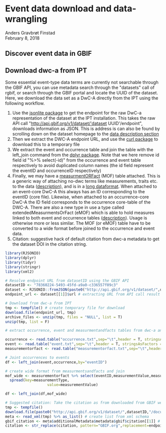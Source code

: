 # Event data download and data-wrangling
Anders Gravbrøt Finstad  
February 8, 2018  



## Discover event data in GBIF

## Download dwc-a from IPT

Some essential event-type data terms are currently not searchable through the GBIF API, you can use metadata search through the "datasets" call of rgbif, or search through the GBIF portal and locate the UUID of the dataset. Here, we download the data set as a DwC-A directly from the IPT using the following workflow. 

1. Use the [jsonlite package](https://cran.r-project.org/web/packages/jsonlite/vignettes/json-apis.html) to get the endpoint for the raw DwC-a representation of the dataset at the IPT installation. This takes the raw API call "http://api.gbif.org/v1/dataset/'dataset UUID'/endpoint", downloads information as JSON. This is address is can also be found by scrolling down on the dataset homepage to the [data description section](https://www.gbif.org/dataset/78360224-5493-45fd-a9a0-c336557f09c3#dataDescription)
2. Then we extract the DWC-A endpoint URL, and use the [curl package](https://cran.r-project.org/web/packages/curl/vignettes/intro.html) to download this to a temporary file 
3. We extract the event and occurrence table and join the table with the left_join command from the [dplyr package](https://cran.r-project.org/web/packages/dplyr/vignettes/dplyr.html). Note that we here remove id field id "%>% select(-id)" from the occurrence and event table respectively to avoid duplicated column names (the id field represent the eventID and occurrenceID respectively)
4. Finally, we may have a [measurmentORFact](http://rs.tdwg.org/dwc/terms/#MeasurementOrFact) (MOF) table attached. This is a generic way of attaching no-dwc terms like measurements, traits etc. to the data ([description](https://tools.gbif.org/dwca-validator/extension.do?id=dwc:MeasurementOrFact)), and is in a [long dataformat](https://sejdemyr.github.io/r-tutorials/basics/wide-and-long/). When attached to an event-core DwC-A this always has an ID corresponding to the eventID (core file). Likewise, when attached to an occurrence-core DwC-A the ID field corresponds to the occurrence core-table of the DWC-A. There are also a new type in use a type called extendedMeasurmentsOrFact (eMOF) which is able to hold measures linked to both event and occurrence tables ([description](http://www.iobis.org/manual/dataformat/)). Usage is otherwise more or less similar. The MOF (or eMOF) table have to be converted to a wide format before joined to the occurrence and event data. 
5. Citation: suggestive hack of default citation from dwc-a metadata to get the dataset DOI in the citation string.  


```r
library(RJSONIO)
library(dplyr)
library(tidyr)
library(stringr)
library(xml2)

# Resolve endpoint URL from datasetID using the GBIF API
datasetID <- "78360224-5493-45fd-a9a0-c336557f09c3"
dataset <- RJSONIO::fromJSON(paste0("http://api.gbif.org/v1/dataset/",datasetID,"/endpoint"))
endpoint_url <- dataset[[1]]$url # extracting URL from API call result

# Download from dwc-a from IPT
tmp <- tempfile() # create temporary file for download
download.file(endpoint_url, tmp)
archive_files <- unzip(tmp, files = "NULL", list = T) 
unzip(tmp, list = F)

# extract occurrence, event and measurmentandfacts tables from dwc-a and join

occurrence <- read.table("occurrence.txt",sep="\t",header = T, stringsAsFactors = FALSE) %>% select(-id) # id field duplicates occurrenceID
event <- read.table("event.txt",sep="\t",header = T, stringsAsFactors = FALSE) %>% select(-id) # id field duplicates eventID
measurementorfact <- read.table("measurementorfact.txt",sep="\t",header = T, stringsAsFactors = FALSE) %>% rename(eventID=id) # NOTE! id field in a measurmentandfact table linked to the event core is an eventID

# Joint occurrences to events
df <- left_join(event,occurrence,by="eventID")

# create wide format from measurmentsandfacts and join
mof_wide <- measurementorfact %>% select(eventID,measurementValue,measurementType) %>% 
  spread(key=measurementType,
                   value=measurementValue)

df <- left_join(df,mof_wide)

# Suggested citation: Take the citation as from downloaded from GBIF website, replace "via GBIF.org" by endpoint url. 
tmp <- tempfile()
download.file(paste0("http://api.gbif.org/v1/dataset/",datasetID,"/document"),tmp) # get medatadata from gbif api
meta <- read_xml(tmp) %>% as_list() # create list from xml schema
gbif_citation <- meta$additionalMetadata$metadata$gbif$citation[[1]] # extract citation
citation <- str_replace(citation, pattern="GBIF.org",replacement=endpoint_url) # replace "gbif.org" with endpoint url
```


